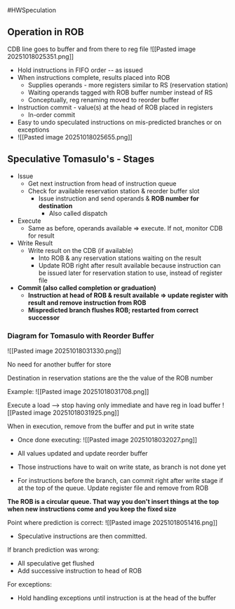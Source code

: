 #HWSpeculation 

## Operation in ROB

CDB line goes to buffer and from there to reg file
![[Pasted image 20251018025351.png]]

- Hold instructions in FIFO order -- as issued
- When instructions complete, results placed into ROB
	- Supplies operands - more registers similar to RS (reservation station)
	- Waiting operands tagged with ROB buffer number instead of RS
	- Conceptually, reg renaming moved to reorder buffer
- Instruction commit - value(s) at the head of ROB placed in registers
	- In-order commit
- Easy to undo speculated instructions on mis-predicted branches or on exceptions
- ![[Pasted image 20251018025655.png]]

## Speculative Tomasulo's - Stages

- Issue
	- Get next instruction from head of instruction queue
	- Check for available reservation station & reorder buffer slot
		- Issue instruction and send operands & **ROB number for destination**
			- Also called dispatch
- Execute
	- Same as before, operands available => execute. If not, monitor CDB for result
- Write Result
	- Write result on the CDB (if available)
		- Into ROB & any reservation stations waiting on the result
		- Update ROB right after result available because instruction can be issued later for reservation station to use, instead of register file
- **Commit (also called completion or graduation)**
	- **Instruction at head of ROB & result available => update register with result and remove instruction from ROB**
	- **Mispredicted branch flushes ROB; restarted from correct successor**

### Diagram for Tomasulo with Reorder Buffer

![[Pasted image 20251018031330.png]]

No need for another buffer for store

Destination in reservation stations are the the value of the ROB number

Example:
![[Pasted image 20251018031708.png]]

Execute a load --> stop having only immediate and have reg in load buffer
![[Pasted image 20251018031925.png]]

When in execution, remove from the buffer and put in write state

- Once done executing:
  ![[Pasted image 20251018032027.png]]
- All values updated and update reorder buffer
- Those instructions have to wait on write state, as branch is not done yet

- For instructions before the branch, can commit right after write stage if at the top of the queue. Update register file and remove from ROB

**The ROB is a circular queue. That way you don't insert things at the top when new instructions come and you keep the fixed size**

Point where prediction is correct:
![[Pasted image 20251018051416.png]]
- Speculative instructions are then committed.

If branch prediction was wrong:
- All speculative get flushed
- Add successive instruction to head of ROB

For exceptions:
- Hold handling exceptions until instruction is at the head of the buffer
